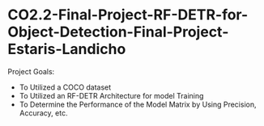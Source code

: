 # CO2.2-Final-Project-RF-DETR-for-Object-Detection-Final-Project-Estaris-Landicho


Project Goals:
- To Utilized a COCO dataset
- To Utilized an RF-DETR Architecture for model Training 
- To Determine the Performance of the Model Matrix by Using Precision, Accuracy, etc.
